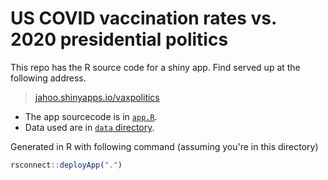 # US COVID vaccination rates vs. 2020 presidential politics

This repo has the R source code for a shiny app.  Find served up at the following address.

> [jahoo.shinyapps.io/vaxpolitics](jahoo.shinyapps.io/vaxpolitics)

- The app sourcecode is in [`app.R`](./app.R).
- Data used are in [`data` directory](`./data`).

Generated in R with following command (assuming you're in this directory)

```R
rsconnect::deployApp(".")
```
